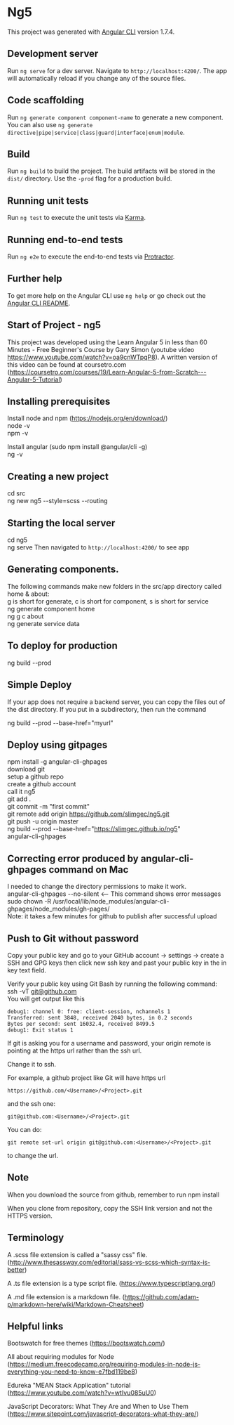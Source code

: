 # Ng5

This project was generated with [Angular CLI](https://github.com/angular/angular-cli) version 1.7.4.

## Development server

Run `ng serve` for a dev server. Navigate to `http://localhost:4200/`. The app will automatically reload if you change any of the source files.

## Code scaffolding

Run `ng generate component component-name` to generate a new component. You can also use `ng generate directive|pipe|service|class|guard|interface|enum|module`.

## Build

Run `ng build` to build the project. The build artifacts will be stored in the `dist/` directory. Use the `-prod` flag for a production build.

## Running unit tests

Run `ng test` to execute the unit tests via [Karma](https://karma-runner.github.io).

## Running end-to-end tests

Run `ng e2e` to execute the end-to-end tests via [Protractor](http://www.protractortest.org/).

## Further help

To get more help on the Angular CLI use `ng help` or go check out the [Angular CLI README](https://github.com/angular/angular-cli/blob/master/README.md).

## Start of Project - ng5
This project was developed using the Learn Angular 5 in less than 60 Minutes - Free Beginner's Course by Gary Simon
(youtube video https://www.youtube.com/watch?v=oa9cnWTpqP8).
A written version of this video can be found at coursetro.com (https://coursetro.com/courses/19/Learn-Angular-5-from-Scratch---Angular-5-Tutorial)

## Installing prerequisites
Install node and npm (https://nodejs.org/en/download/)  
node -v  
npm -v

Install angular (sudo npm install @angular/cli -g)  
ng -v

## Creating a new project
cd src  
ng new ng5 --style=scss --routing

## Starting the local server
cd ng5  
ng serve
Then navigated to `http://localhost:4200/` to see app

## Generating components.
The following commands make new folders in the src/app directory called home & about:  
g is short for generate, c is short for component, s is short for service   
ng generate component home  
ng g c about  
ng generate service data  

## To deploy for production
ng build --prod

## Simple Deploy
If your app does not require a backend server, you can copy the files out 
of the dist directory. If you put in a subdirectory, then run the command

ng build --prod --base-href="myurl"

## Deploy using gitpages
npm install -g angular-cli-ghpages  
download git  
setup a github repo  
create a github account  
call it ng5  
git add .  
git commit -m "first commit"  
git remote add origin https://github.com/slimgec/ng5.git  
git push -u origin master  
ng build --prod --base-href="https://slimgec.github.io/ng5"  
angular-cli-ghpages  

## Correcting error produced by angular-cli-ghpages command on Mac
I needed to change the directory permissions to make it work.  
angular-cli-ghpages --no-silent  <-- This command shows error messages  
sudo chown -R <myusername> /usr/local/lib/node_modules/angular-cli-ghpages/node_modules/gh-pages/  
Note: it takes a few minutes for github to publish after successful upload

## Push to Git without password
Copy your public key and go to your GitHub account -> settings -> create a SSH and GPG keys then click new ssh key and past your public key in the in key text field.  

Verify your public key using Git Bash by running the following command:  
ssh -vT git@github.com  
You will get output like this  

    debug1: channel 0: free: client-session, nchannels 1
    Transferred: sent 3848, received 2040 bytes, in 0.2 seconds
    Bytes per second: sent 16032.4, received 8499.5
    debug1: Exit status 1
    
If git is asking you for a username and password, your origin remote is pointing at the https url rather than the ssh url.

Change it to ssh.

For example, a github project like Git will have https url

`https://github.com/<Username>/<Project>.git`

and the ssh one:

`git@github.com:<Username>/<Project>.git`

You can do:

`git remote set-url origin git@github.com:<Username>/<Project>.git`

to change the url.

## Note
When you download the source from github, remember to run npm install

When you clone from repository, copy the SSH link version and not the HTTPS version.

## Terminology
A .scss file extension is called a "sassy css" file. (http://www.thesassway.com/editorial/sass-vs-scss-which-syntax-is-better)

A .ts file extension is a type script file. (https://www.typescriptlang.org/)

A .md file extension is a markdown file. (https://github.com/adam-p/markdown-here/wiki/Markdown-Cheatsheet)

## Helpful links
Bootswatch for free themes (https://bootswatch.com/)

All about requiring modules for Node (https://medium.freecodecamp.org/requiring-modules-in-node-js-everything-you-need-to-know-e7fbd119be8)

Edureka "MEAN Stack Application" tutorial (https://www.youtube.com/watch?v=wtIvu085uU0)

JavaScript Decorators: What They Are and When to Use Them (https://www.sitepoint.com/javascript-decorators-what-they-are/)
